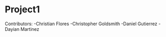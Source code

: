 # Project1
Contributors: 
-Christian Flores
-Christopher Goldsmith
-Daniel Gutierrez
-Dayian Martinez